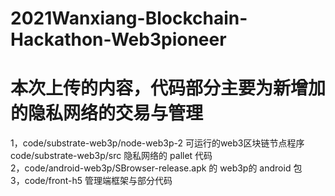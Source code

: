 # 2021Wanxiang-Blockchain-Hackathon-Web3pioneer

# 本次上传的内容，代码部分主要为新增加的隐私网络的交易与管理
1，code/substrate-web3p/node-web3p-2  可运行的web3区块链节点程序  
    code/substrate-web3p/src  隐私网络的 pallet 代码  
2，code/android-web3p/SBrowser-release.apk  的  web3p的  android 包  
3，code/front-h5  管理端框架与部分代码  